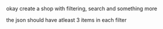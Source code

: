 okay create a shop with filtering, search and something more

the json should have atleast 3 items in each filter
